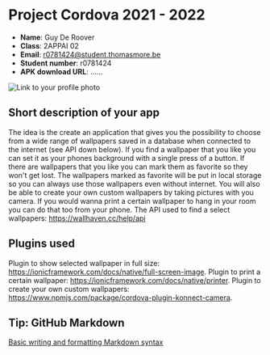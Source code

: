 # Project Cordova 2021 - 2022

- **Name**: Guy De Roover
- **Class**: 2APPAI 02
- **Email**: <a href="mailto:r0781424@student.thomasmore.be">r0781424@student.thomasmore.be</a>
- **Student number**: r0781424
- **APK download URL**: ......

![Link to your profile photo](https://i.ibb.co/F7W6nhS/profiel.jpg)

## Short description of your app

The idea is the create an application that gives you the possibility to choose from a wide range of wallpapers saved in a database when connected to the internet (see API down below).
If you find a wallpaper that you like you can set it as your phones background with a single press of a button.
If there are wallpapers that you like you can mark them as favorite so they won't get lost.
The wallpapers marked as favorite will be put in local storage so you can always use those wallpapers even without internet.
You will also be able to create your own custom wallpapers by taking pictures with you camera.
If you would wanna print a certain wallpaper to hang in your room you can do that too from your phone. 
The API used to find a select wallpapers: https://wallhaven.cc/help/api


## Plugins used

Plugin to show selected wallpaper in full size:
https://ionicframework.com/docs/native/full-screen-image.
Plugin to print a certain wallpaper:
https://ionicframework.com/docs/native/printer.
Plugin to create your own custom wallpapers:
https://www.npmjs.com/package/cordova-plugin-konnect-camera.


## Tip: GitHub Markdown
[Basic writing and formatting Markdown syntax](https://docs.github.com/en/github/writing-on-github/basic-writing-and-formatting-syntax)
